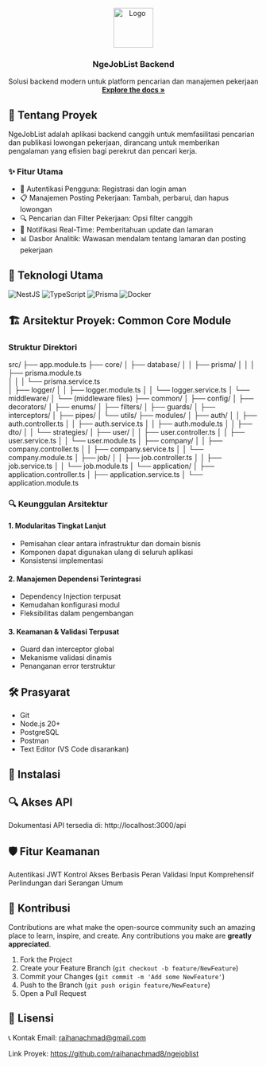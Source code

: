 <br />
<div align="center">
  <a href="https://github.com/raihanachmad8/ngejoblist">
    <img src="./logo.png" alt="Logo" height="80">
  </a>

  <h3 align="center">NgeJobList Backend</h3>

  <p align="center">
    Solusi backend modern untuk platform pencarian dan manajemen pekerjaan
    <br />
    <a href="https://github.com/raihanachmad8/ngejoblist"><strong>Explore the docs »</strong></a>
  </p>
</div>

## 🌟 Tentang Proyek

NgeJobList adalah aplikasi backend canggih untuk memfasilitasi pencarian dan publikasi lowongan pekerjaan, dirancang untuk memberikan pengalaman yang efisien bagi perekrut dan pencari kerja.

### ✨ Fitur Utama

- 🔐 Autentikasi Pengguna: Registrasi dan login aman
- 📋 Manajemen Posting Pekerjaan: Tambah, perbarui, dan hapus lowongan
- 🔍 Pencarian dan Filter Pekerjaan: Opsi filter canggih
- 🔔 Notifikasi Real-Time: Pemberitahuan update dan lamaran
- 📊 Dasbor Analitik: Wawasan mendalam tentang lamaran dan posting pekerjaan

## 🚀 Teknologi Utama

![NestJS](https://img.shields.io/badge/NestJS-E0234E?style=for-the-badge&logo=nestjs&logoColor=white)
![TypeScript](https://img.shields.io/badge/TypeScript-007ACC?style=for-the-badge&logo=typescript&logoColor=white)
![Prisma](https://img.shields.io/badge/Prisma-3982CE?style=for-the-badge&logo=Prisma&logoColor=white)
![Docker](https://img.shields.io/badge/Docker-2CA5E0?style=for-the-badge&logo=docker&logoColor=white)

## 🏗️ Arsitektur Proyek: Common Core Module

### Struktur Direktori
src/
├── app.module.ts
├── core/
│   ├── database/
│   │   ├── prisma/
│   │   │   ├── prisma.module.ts   
│   │   │   └── prisma.service.ts  
│   ├── logger/
│   │   ├── logger.module.ts
│   │   └── logger.service.ts
│   └── middleware/
│       └── (middleware files)
├── common/
│   ├── config/
│   ├── decorators/
│   ├── enums/
│   ├── filters/
│   ├── guards/
│   ├── interceptors/
│   ├── pipes/
│   └── utils/
├── modules/
│   ├── auth/
│   │   ├── auth.controller.ts
│   │   ├── auth.service.ts
│   │   ├── auth.module.ts
│   │   ├── dto/
│   │   └── strategies/
│   ├── user/
│   │   ├── user.controller.ts
│   │   ├── user.service.ts
│   │   └── user.module.ts
│   ├── company/
│   │   ├── company.controller.ts
│   │   ├── company.service.ts
│   │   └── company.module.ts
│   ├── job/
│   │   ├── job.controller.ts
│   │   ├── job.service.ts
│   │   └── job.module.ts
│   └── application/
│       ├── application.controller.ts
│       ├── application.service.ts
│       └── application.module.ts

### 🔍 Keunggulan Arsitektur

#### 1. Modularitas Tingkat Lanjut
- Pemisahan clear antara infrastruktur dan domain bisnis
- Komponen dapat digunakan ulang di seluruh aplikasi
- Konsistensi implementasi

#### 2. Manajemen Dependensi Terintegrasi
- Dependency Injection terpusat
- Kemudahan konfigurasi modul
- Fleksibilitas dalam pengembangan

#### 3. Keamanan & Validasi Terpusat
- Guard dan interceptor global
- Mekanisme validasi dinamis
- Penanganan error terstruktur

## 🛠️ Prasyarat

- Git
- Node.js 20+
- PostgreSQL
- Postman
- Text Editor (VS Code disarankan)

## 🚦 Instalasi




## 🔍 Akses API
Dokumentasi API tersedia di: http://localhost:3000/api

## 🛡️ Fitur Keamanan
Autentikasi JWT
Kontrol Akses Berbasis Peran
Validasi Input Komprehensif
Perlindungan dari Serangan Umum

## 🤝 Kontribusi

Contributions are what make the open-source community such an amazing place to learn, inspire, and create. Any contributions you make are **greatly appreciated**.

1. Fork the Project
2. Create your Feature Branch (`git checkout -b feature/NewFeature`)
3. Commit your Changes (`git commit -m 'Add some NewFeature'`)
4. Push to the Branch (`git push origin feature/NewFeature`)
5. Open a Pull Request

## 📄 Lisensi

📞 Kontak
Email: raihanachmad@gmail.com

Link Proyek: https://github.com/raihanachmad8/ngejoblist
